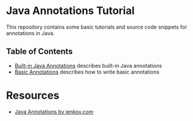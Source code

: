 Java Annotations Tutorial
=========================

This repository contains some basic tutorials and source code snippets for annotations in Java.



Table of Contents
-----------------

* [Built-in Java Annotations](src/main/java/ch/lihsmi/annotations/BuiltInAnnotations) describes built-in Java annotations
* [Basic Annotations](src/main/java/ch/lihsmi/annotations/BasicAnnotations.java) describes how to write basic annotations



Resources
=========

* [Java Annotations by jenkov.com](http://tutorials.jenkov.com/java/annotations.html)
